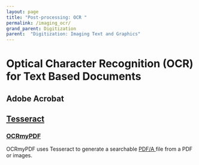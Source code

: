 ```yaml
---
layout: page
title: "Post-processing: OCR "
permalink: /imaging_ocr/
grand_parent: Digitization
parent:  "Digitization: Imaging Text and Graphics"
---
```

# Optical Character Recognition (OCR) for Text Based Documents


## Adobe Acrobat

## [Tesseract](https://github.com/tesseract-ocr/tesseract)

### [OCRmyPDF](https://github.com/ocrmypdf/OCRmyPDF)

OCRmyPDF uses Tesseract to generate a searchable [PDF/A ](https://en.wikipedia.org/?title=PDF/A) file from a PDF or images.
